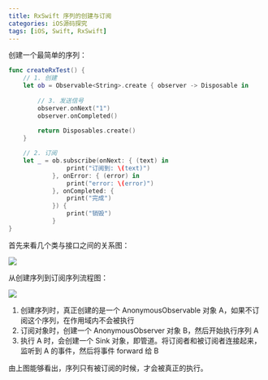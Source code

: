 ```yaml
---
title: RxSwift 序列的创建与订阅
categories: iOS源码探究
tags: [iOS, Swift, RxSwift]
---
```


创建一个最简单的序列：

```swift
func createRxTest() {
    // 1. 创建
    let ob = Observable<String>.create { observer -> Disposable in
        
        // 3. 发送信号
        observer.onNext("1")
        observer.onCompleted()
        
        return Disposables.create()
    }

    // 2. 订阅
    let _ = ob.subscribe(onNext: { (text) in
                print("订阅到: \(text)")
            }, onError: { (error) in
                print("error: \(error)")
            }, onCompleted: {
                print("完成")
            }) {
                print("销毁")
            }
}
```

首先来看几个类与接口之间的关系图：

![](https://pic.imgdb.cn/item/652f8b57c458853aefcf18b6.jpg)

从创建序列到订阅序列流程图：

![](https://pic.imgdb.cn/item/652f8bb6c458853aefd01443.jpg)

1. 创建序列时，真正创建的是一个 AnonymousObservable 对象 A，如果不订阅这个序列，在作用域内不会被执行
2. 订阅对象时，创建一个 AnonymousObserver 对象 B，然后开始执行序列 A
3. 执行 A 时，会创建一个 Sink 对象，即管道。将订阅者和被订阅者连接起来，监听到 A 的事件，然后将事件 forward 给 B

由上图能够看出，序列只有被订阅的时候，才会被真正的执行。